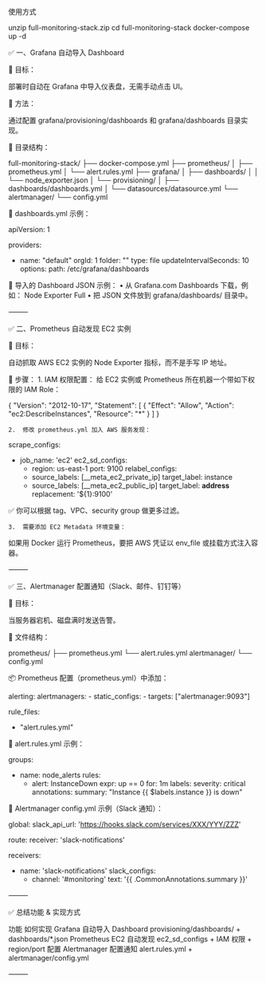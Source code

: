 使用方式

unzip full-monitoring-stack.zip
cd full-monitoring-stack
docker-compose up -d

✅ 一、Grafana 自动导入 Dashboard

🎯 目标：

部署时自动在 Grafana 中导入仪表盘，无需手动点击 UI。

🧩 方法：

通过配置 grafana/provisioning/dashboards 和 grafana/dashboards 目录实现。

📁 目录结构：

full-monitoring-stack/
├── docker-compose.yml
├── prometheus/
│ ├── prometheus.yml
│ └── alert.rules.yml
├── grafana/
│ ├── dashboards/
│ │ └── node_exporter.json
│ └── provisioning/
│ ├── dashboards/dashboards.yml
│ └── datasources/datasource.yml
└── alertmanager/
└── config.yml

📝 dashboards.yml 示例：

apiVersion: 1

providers:

- name: "default"
  orgId: 1
  folder: ""
  type: file
  updateIntervalSeconds: 10
  options:
  path: /etc/grafana/dashboards

📝 导入的 Dashboard JSON 示例：
• 从 Grafana.com Dashboards 下载，例如：
Node Exporter Full
• 把 JSON 文件放到 grafana/dashboards/ 目录中。

⸻

✅ 二、Prometheus 自动发现 EC2 实例

🎯 目标：

自动抓取 AWS EC2 实例的 Node Exporter 指标，而不是手写 IP 地址。

🔧 步骤： 1. IAM 权限配置：
给 EC2 实例或 Prometheus 所在机器一个带如下权限的 IAM Role：

{
"Version": "2012-10-17",
"Statement": [
{
"Effect": "Allow",
"Action": "ec2:DescribeInstances",
"Resource": "*"
}
]
}

    2.	修改 prometheus.yml 加入 AWS 服务发现：

scrape_configs:

- job_name: 'ec2'
  ec2_sd_configs:
  - region: us-east-1
    port: 9100
    relabel_configs:
  - source_labels: [__meta_ec2_private_ip]
    target_label: instance
  - source_labels: [__meta_ec2_public_ip]
    target_label: **address**
    replacement: '${1}:9100'

✅ 你可以根据 tag、VPC、security group 做更多过滤。

    3.	需要添加 EC2 Metadata 环境变量：

如果用 Docker 运行 Prometheus，要把 AWS 凭证以 env_file 或挂载方式注入容器。

⸻

✅ 三、Alertmanager 配置通知（Slack、邮件、钉钉等）

🎯 目标：

当服务器宕机、磁盘满时发送告警。

🧩 文件结构：

prometheus/
├── prometheus.yml
└── alert.rules.yml
alertmanager/
└── config.yml

📦 Prometheus 配置（prometheus.yml）中添加：

alerting:
alertmanagers: - static_configs: - targets: ["alertmanager:9093"]

rule_files:

- "alert.rules.yml"

📝 alert.rules.yml 示例：

groups:

- name: node_alerts
  rules:
  - alert: InstanceDown
    expr: up == 0
    for: 1m
    labels:
    severity: critical
    annotations:
    summary: "Instance {{ $labels.instance }} is down"

📝 Alertmanager config.yml 示例（Slack 通知）：

global:
slack_api_url: 'https://hooks.slack.com/services/XXX/YYY/ZZZ'

route:
receiver: 'slack-notifications'

receivers:

- name: 'slack-notifications'
  slack_configs:
  - channel: '#monitoring'
    text: '{{ .CommonAnnotations.summary }}'

⸻

✅ 总结功能 & 实现方式

功能 如何实现
Grafana 自动导入 Dashboard provisioning/dashboards/ + dashboards/\*.json
Prometheus EC2 自动发现 ec2_sd_configs + IAM 权限 + region/port 配置
Alertmanager 配置通知 alert.rules.yml + alertmanager/config.yml

⸻
